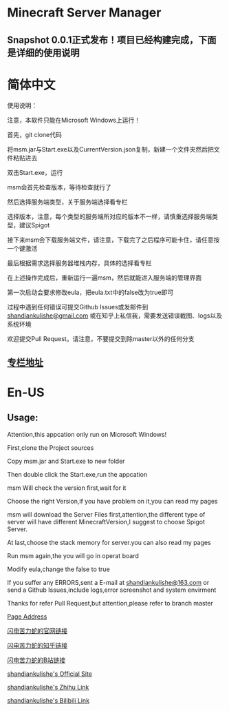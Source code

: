 # Minecraft Server Manager

## Snapshot 0.0.1正式发布！项目已经构建完成，下面是详细的使用说明

# 简体中文

使用说明：

注意，本软件只能在Microsoft Windows上运行！

首先，git clone代码

将msm.jar与Start.exe以及CurrentVersion.json复制，新建一个文件夹然后把文件粘贴进去

双击Start.exe，运行

msm会首先检查版本，等待检查就行了

然后选择服务端类型，关于服务端选择看专栏

选择版本，注意，每个类型的服务端所对应的版本不一样，请慎重选择服务端类型，建议Spigot

接下来msm会下载服务端文件，请注意，下载完了之后程序可能卡住，请任意按一个键激活

最后根据需求选择服务器堆栈内存，具体的选择看专栏

在上述操作完成后，重新运行一遍msm，然后就能进入服务端的管理界面

第一次启动会要求修改eula，把eula.txt中的false改为true即可

过程中遇到任何错误可提交Github Issues或发邮件到 shandiankulishe@gmail.com 或在知乎上私信我，需要发送错误截图、logs以及系统环境

欢迎提交Pull Request。请注意，不要提交到除master以外的任何分支

## [专栏地址](https://zhuanlan.zhihu.com/AboutMinecraftServer)

# En-US

## Usage:

Attention,this appcation only run on Microsoft Windows!

First,clone the Project sources

Copy msm.jar and Start.exe to new folder

Then double click the Start.exe,run the appcation

msm Will check the version first,wait for it

Choose the right Version,if you have problem on it,you can read my pages

msm will download the Server Files first,attention,the different type of server will have different MinecraftVersion,I suggest to choose Spigot Server.

At last,choose the stack memory for server.you can also read my pages

Run msm again,the you will go in operat board

Modify eula,change the false to true

If you suffer any ERRORS,sent a E-mail at shandiankulishe@163.com or send a Github Issues,include logs,error screenshot and system envirment

Thanks for refer Pull Request,but attention,please refer to branch master

[Page Address](https://zhuanlan.zhihu.com/AboutMinecraftServer)

[闪电苦力蛇的官网链接](http://114.55.143.223/)

[闪电苦力蛇的知乎链接](https://www.zhihu.com/people/shan-dian-ku-li-she)

[闪电苦力蛇的B站链接](https://space.bilibili.com/344835892)

[shandiankulishe's Official Site](http://114.55.143.223/)

[shandiankulishe's Zhihu Link](https://www.zhihu.com/people/shan-dian-ku-li-she)

[shandiankulishe's Bilibili Link](https://space.bilibili.com/344835892)